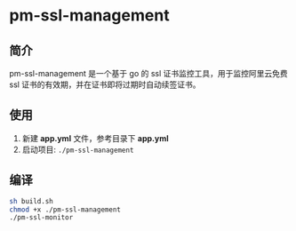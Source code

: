 # pm-ssl-management

## 简介

pm-ssl-management 是一个基于 go 的 ssl 证书监控工具，用于监控阿里云免费 ssl 证书的有效期，并在证书即将过期时自动续签证书。

## 使用

1. 新建 **app.yml** 文件，参考目录下 **app.yml**
2. 启动项目: `./pm-ssl-management`

## 编译

```sh
sh build.sh
chmod +x ./pm-ssl-management
./pm-ssl-monitor
```
